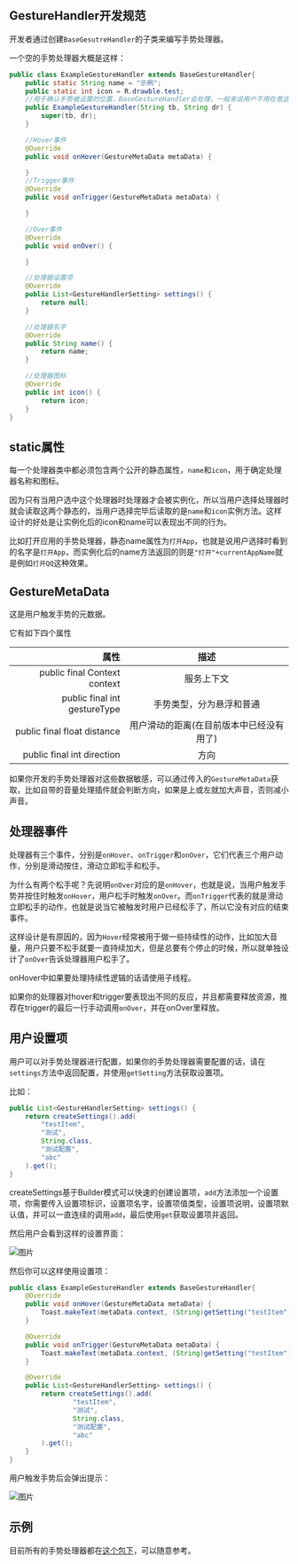 ## GestureHandler开发规范
开发者通过创建`BaseGesutreHandler`的子类来编写手势处理器。

一个空的手势处理器大概是这样：
```java
public class ExampleGestureHandler extends BaseGestureHandler{
    public static String name = "示例";
    public static int icon = R.drawble.test;
    //用于确认手势被设置的位置，BaseGestureHandler会处理，一般来说用户不用在意这个构造器
    public ExampleGestureHandler(String tb, String dr) {
        super(tb, dr);
    }

    //Hover事件 
    @Override
    public void onHover(GestureMetaData metaData) {

    }
    //Trigger事件
    @Override
    public void onTrigger(GestureMetaData metaData) {

    }

    //Over事件
    @Override
    public void onOver() {

    }

    //处理器设置项
    @Override
    public List<GestureHandlerSetting> settings() {
        return null;
    }

    //处理器名字
    @Override
    public String name() {
        return name;
    }

    //处理器图标
    @Override
    public int icon() {
        return icon;
    }
}
```

## static属性
每一个处理器类中都必须包含两个公开的静态属性，`name`和`icon`，用于确定处理器名称和图标。

因为只有当用户选中这个处理器时处理器才会被实例化，所以当用户选择处理器时就会读取这两个静态的，当用户选择完毕后读取的是`name`和`icon`实例方法。这样设计的好处是让实例化后的icon和name可以表现出不同的行为。


比如打开应用的手势处理器，静态name属性为`打开App`，也就是说用户选择时看到的名字是`打开App`，而实例化后的name方法返回的则是`"打开"+currentAppName`就是例如`打开QQ`这种效果。

## GestureMetaData
这是用户触发手势的元数据。

它有如下四个属性

属性|描述
-:|:-:
public final Context context|服务上下文
public final int gestureType|手势类型，分为悬浮和普通
public final float distance|用户滑动的距离(在目前版本中已经没有用了)
public final int direction|方向

如果你开发的手势处理器对这些数据敏感，可以通过传入的`GestureMetaData`获取，比如自带的音量处理插件就会判断方向，如果是上或左就加大声音，否则减小声音。
## 处理器事件
处理器有三个事件，分别是`onHover`、`onTrigger`和`onOver`，它们代表三个用户动作，分别是滑动按住，滑动立即松手和松手。

为什么有两个松手呢？先说明`onOver`对应的是`onHover`，也就是说，当用户触发手势并按住时触发`onHover`，用户松手时触发`onOver`。而`onTrigger`代表的就是滑动立即松手的动作，也就是说当它被触发时用户已经松手了，所以它没有对应的结束事件。

这样设计是有原因的，因为`Hover`经常被用于做一些持续性的动作，比如加大音量，用户只要不松手就要一直持续加大，但是总要有个停止的时候，所以就单独设计了`onOver`告诉处理器用户松手了。

onHover中如果要处理持续性逻辑的话请使用子线程。

如果你的处理器对hover和trigger要表现出不同的反应，并且都需要释放资源，推荐在trigger的最后一行手动调用`onOver`，并在onOver里释放。

## 用户设置项
用户可以对手势处理器进行配置，如果你的手势处理器需要配置的话，请在`settings`方法中返回配置，并使用`getSetting`方法获取设置项。

比如：
```java
public List<GestureHandlerSetting> settings() {
    return createSettings().add(
        "testItem",
        "测试",
        String.class,
        "测试配置",
        "abc"
    ).get();
}
```
createSettings基于Builder模式可以快速的创建设置项，`add`方法添加一个设置项，你需要传入设置项标识，设置项名字，设置项值类型，设置项说明，设置项默认值，并可以一直连续的调用`add`，最后使用`get`获取设置项并返回。

然后用户会看到这样的设置界面：

![图片](http://nsimg.cn-bj.ufileos.com/img-1566700759326.jpg)

然后你可以这样使用设置项：
```java
public class ExampleGestureHandler extends BaseGestureHandler{
    @Override
    public void onHover(GestureMetaData metaData) {
        Toast.makeText(metaData.context, (String)getSetting("testItem"), Toast.LENGTH_SHORT).show();
    }

    @Override
    public void onTrigger(GestureMetaData metaData) {
        Toast.makeText(metaData.context, (String)getSetting("testItem"), Toast.LENGTH_SHORT).show();
    }

    @Override
    public List<GestureHandlerSetting> settings() {
        return createSettings().add(
                "testItem",
                "测试",
                String.class,
                "测试配置",
                "abc"
        ).get();
    }
}
```

用户触发手势后会弹出提示：

![图片](http://nsimg.cn-bj.ufileos.com/img-1566700784121.jpg)

## 示例
目前所有的手势处理器都在[这个包下](./app/src/main/java/site/lilpig/gesture4book/handler)，可以随意参考。

